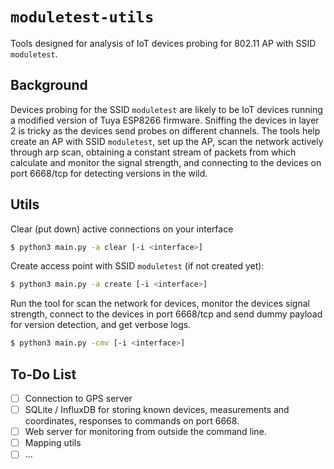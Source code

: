 # `moduletest-utils`
Tools designed for analysis of IoT devices probing for 802.11 AP with SSID `moduletest`.

## Background
Devices probing for the SSID `moduletest` are likely to be IoT devices running a modified version of Tuya ESP8266 firmware.
Sniffing the devices in layer 2 is tricky as the devices send probes on different channels.
The tools help create an AP with SSID `moduletest`, set up the AP, scan the network actively through arp scan, obtaining a constant stream of packets from which calculate and monitor the signal strength, and connecting to the devices on port 6668/tcp for detecting versions in the wild.

## Utils
Clear (put down) active connections on your interface
```bash
$ python3 main.py -a clear [-i <interface>]
```

Create access point with SSID `moduletest` (if not created yet):
```bash
$ python3 main.py -a create [-i <interface>]
```

Run the tool for scan the network for devices, monitor the devices signal strength, connect to the devices in port 6668/tcp and send dummy payload for version detection, and get verbose logs.
```bash
$ python3 main.py -cmv [-i <interface>]
```


## To-Do List
- [ ] Connection to GPS server
- [ ] SQLite / InfluxDB for storing known devices, measurements and coordinates, responses to commands on port 6668.
- [ ] Web server for monitoring from outside the command line.
- [ ] Mapping utils
- [ ] ...